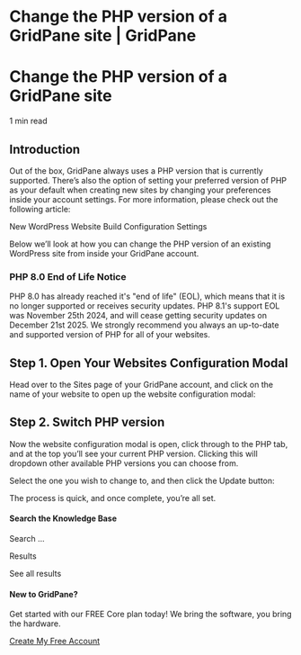 # Change the PHP version of a GridPane site | GridPane

# Change the PHP version of a GridPane site

 

1 min read 

## Introduction

Out of the box, GridPane always uses a PHP version that is currently supported. There’s also the option of setting your preferred version of PHP as your default when creating new sites by changing your preferences inside your account settings. For more information, please check out the following article:

New WordPress Website Build Configuration Settings

Below we’ll look at how you can change the PHP version of an existing WordPress site from inside your GridPane account.

 

 

### PHP 8.0 End of Life Notice

PHP 8.0 has already reached it's "end of life" (EOL), which means that it is no longer supported or receives security updates. PHP 8.1's support EOL was November 25th 2024, and will cease getting security updates on December 21st 2025. We strongly recommend you always an up-to-date and supported version of PHP for all of your websites.

## Step 1. Open Your Websites Configuration Modal

Head over to the Sites page of your GridPane account, and click on the name of your website to open up the website configuration modal:

## Step 2. Switch PHP version

Now the website configuration modal is open, click through to the PHP tab, and at the top you’ll see your current PHP version. Clicking this will dropdown other available PHP versions you can choose from.

Select the one you wish to change to, and then click the Update button:

The process is quick, and once complete, you’re all set.

 

 

#### Search the Knowledge Base

Search ...

 Results

See all results

#### New to GridPane?

Get started with our FREE Core plan today! We bring the software, you bring the hardware.

[Create My Free Account](https://gridpane.com/checkout/?plan=core)

